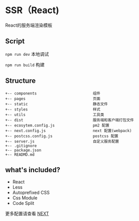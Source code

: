 # SSR（React)
React的服务端渲染模板

## Script
`npm run dev` 本地调试

`npm run build` 构建 

## Structure
```
+-- components                         组件
+-- pages                              页面
+-- static                             静态文件
+-- styles                             样式
+-- utils                              工具类
+-- dist                               服务端和客户端打包文件
+-- ecosytem.config.js                 pm2 配置
+-- next.config.js                     next 配置(webpack)
+-- postcss.config.js                  postcss 配置
+-- server.js                          自定义服务配置
+-- .gitignore
+-- package.json
+-- READMD.md
```

## what's included?
* React
* Less
* Autoprefixed CSS
* Css Module
* Code Split


更多配置请查看 [NEXT](http://nextjs.frontendx.cn/)
